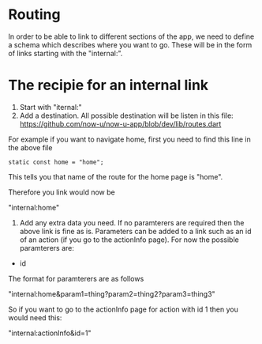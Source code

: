 # Routing

In order to be able to link to different sections of the app, we need to define a schema which describes where you want to go. These will be in the form of links starting with the "internal:".

# The recipie for an internal link

1. Start with "iternal:"
2. Add a destination. All possible destination will be listen in this file: https://github.com/now-u/now-u-app/blob/dev/lib/routes.dart

For example if you want to navigate home, first you need to find this line in the above file

`static const home = "home";`

This tells you that name of the route for the home page is "home".

Therefore you link would now be 

"internal:home"

1. Add any extra data you need. If no paramterers are required then the above link is fine as is. Parameters can be added to a link such as an id of an action (if you go to the actionInfo page). For now the possible paramterers are:

- id

The format for paramterers are as follows

"internal:home&param1=thing?param2=thing2?param3=thing3"

So if you want to go to the actionInfo page for action with id 1 then you would need this:

"internal:actionInfo&id=1"
